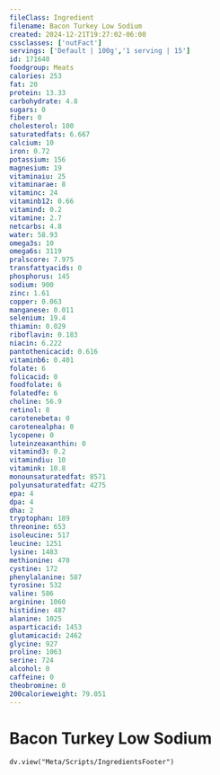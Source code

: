 ```yaml
---
fileClass: Ingredient
filename: Bacon Turkey Low Sodium
created: 2024-12-21T19:27:02-06:00
cssclasses: ['nutFact']
servings: ['Default | 100g','1 serving | 15']
id: 171640
foodgroup: Meats
calories: 253
fat: 20
protein: 13.33
carbohydrate: 4.8
sugars: 0
fiber: 0
cholesterol: 100
saturatedfats: 6.667
calcium: 10
iron: 0.72
potassium: 156
magnesium: 19
vitaminaiu: 25
vitaminarae: 8
vitaminc: 24
vitaminb12: 0.66
vitamind: 0.2
vitamine: 2.7
netcarbs: 4.8
water: 58.93
omega3s: 10
omega6s: 3119
pralscore: 7.975
transfattyacids: 0
phosphorus: 145
sodium: 900
zinc: 1.61
copper: 0.063
manganese: 0.011
selenium: 19.4
thiamin: 0.029
riboflavin: 0.183
niacin: 6.222
pantothenicacid: 0.616
vitaminb6: 0.401
folate: 6
folicacid: 0
foodfolate: 6
folatedfe: 6
choline: 56.9
retinol: 8
carotenebeta: 0
carotenealpha: 0
lycopene: 0
luteinzeaxanthin: 0
vitamind3: 0.2
vitamindiu: 10
vitamink: 10.8
monounsaturatedfat: 8571
polyunsaturatedfat: 4275
epa: 4
dpa: 4
dha: 2
tryptophan: 189
threonine: 653
isoleucine: 517
leucine: 1251
lysine: 1483
methionine: 470
cystine: 172
phenylalanine: 587
tyrosine: 532
valine: 586
arginine: 1060
histidine: 487
alanine: 1025
asparticacid: 1453
glutamicacid: 2462
glycine: 927
proline: 1063
serine: 724
alcohol: 0
caffeine: 0
theobromine: 0
200calorieweight: 79.051
---
```


# Bacon Turkey Low Sodium

```dataviewjs
dv.view("Meta/Scripts/IngredientsFooter")
```